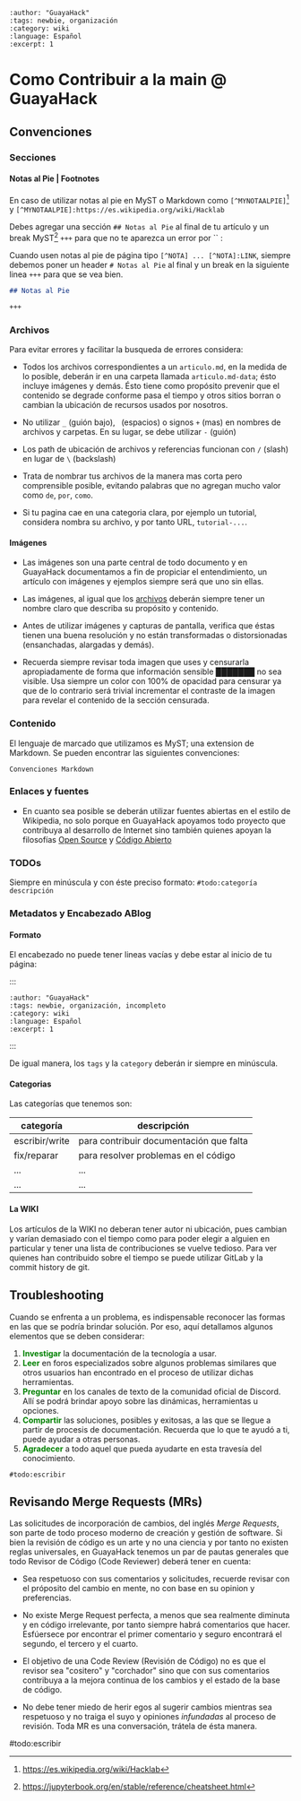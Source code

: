 ```{post} 2023-06-30
:author: "GuayaHack"
:tags: newbie, organización
:category: wiki
:language: Español
:excerpt: 1
```

# Como Contribuir a la main @ GuayaHack

## Convenciones

### Secciones 

#### Notas al Pie | Footnotes

En caso de utilizar notas al pie en MyST o Markdown como `[^MYNOTAALPIE]`[^MYNOTAALPIE] y `[^MYNOTAALPIE]:https://es.wikipedia.org/wiki/Hacklab`

[^MYNOTAALPIE]:https://es.wikipedia.org/wiki/Hacklab

Debes agregar una sección `## Notas al Pie` al final de tu artículo y un break MyST[^MYST] `+++` para que no te aparezca un error por `` :

[^MYST]:https://jupyterbook.org/en/stable/reference/cheatsheet.html

Cuando usen notas al pie de página tipo `[^NOTA] ... [^NOTA]:LINK`, siempre debemos poner un header `# Notas al Pie` al final y un break en la siguiente linea `+++` para que se vea bien.

```markdown
## Notas al Pie

+++
```

### Archivos

Para evitar errores y facilitar la busqueda de errores considera:

- Todos los archivos correspondientes a un `articulo.md`, en la medida de lo posible, deberán ir en una carpeta llamada `articulo.md-data`; ésto incluye imágenes y demás. Ésto tiene como propósito prevenir que el contenido se degrade conforme pasa el tiempo y otros sitios borran o cambian la ubicación de recursos usados por nosotros.
 
- No utilizar `_` (guión bajo), ` `(espacios) o signos `+` (mas) en nombres de archivos y carpetas. En su lugar, se debe utilizar `-` (guión)

- Los path de ubicación de archivos y referencias funcionan con  `/` (slash) en lugar de `\` (backslash)

- Trata de nombrar tus archivos de la manera mas corta pero comprensible posible, evitando palabras que no agregan mucho valor como `de`, `por`, `como`. 

- Si tu pagina cae en una categoria clara, por ejemplo un tutorial, considera nombra su archivo, y por tanto URL, `tutorial-...`.

#### Imágenes

- Las imágenes son una parte central de todo documento y en GuayaHack documentamos a fin de propiciar el entendimiento, un artículo con imágenes y ejemplos siempre será que uno sin ellas.

- Las imágenes, al igual que los [archivos](https://guayahack.co/wiki/contribuir-main/#archivos) deberán siempre tener un nombre claro que describa su propósito y contenido.

- Antes de utilizar imágenes y capturas de pantalla, verifica que éstas tienen una buena resolución y no están transformadas o distorsionadas (ensanchadas, alargadas y demás).

- Recuerda siempre revisar toda imagen que uses y censurarla apropiadamente de forma que información sensible ███████ no sea visible. Usa siempre un color con 100% de opacidad para censurar ya que de lo contrario será trivial incrementar el contraste de la imagen para revelar el contenido de la sección censurada.

### Contenido

El lenguaje de marcado que utilizamos es MyST; una extension de Markdown. Se pueden encontrar las siguientes convenciones:

```{figure} contribuir-main.md-data/convenciones-markdown.png
Convenciones Markdown
```

### Enlaces y fuentes

- En cuanto sea posible se deberán utilizar fuentes abiertas en el estilo de Wikipedia, no solo porque en GuayaHack apoyamos todo proyecto que contribuya al desarrollo de Internet sino también quienes apoyan la filosofías [Open Source](https://es.wikipedia.org/wiki/Sistema_de_c%C3%B3digo_abierto) y [Código Abierto](https://es.wikipedia.org/wiki/Software_libre)

### TODOs

Siempre en minúscula y con éste preciso formato: `#todo:categoría descripción`

### Metadatos y Encabezado ABlog

#### Formato

El encabezado no puede tener lineas vacías y debe estar al inicio de tu página:

:::
```{post} 2023-06-30
:author: "GuayaHack"
:tags: newbie, organización, incompleto
:category: wiki
:language: Español
:excerpt: 1
```
:::

De igual manera, los `tags` y la `category` deberán ir siempre en minúscula.

#### Categorias

Las categorías que tenemos son:

| categoría      | descripción                             |
| -------------- | --------------------------------------- |
| escribir/write | para contribuir documentación que falta |
| fix/reparar    | para resolver problemas en el código    |
| ...            | ...                                     |
| ...            | ...                                     |

#### La WIKI

Los artículos de la WIKI no deberan tener autor ni ubicación, pues cambian y varían demasiado con el tiempo como para poder elegir a alguien en particular y tener una lista de contribuciones se vuelve tedioso. Para ver quienes han contribuido sobre el tiempo se puede utilizar GitLab y la commit history de git.


## Troubleshooting
Cuando se enfrenta a un problema, es indispensable reconocer las formas en las que se podría brindar solución. Por eso, aquí detallamos algunos elementos que se deben considerar:
1. <span style="color: green;">**Investigar**</span> la documentación de la tecnología a usar. 
2. <span style="color: green;">**Leer**</span> en foros especializados sobre algunos problemas similares que otros usuarios han encontrado en el proceso de utilizar dichas herramientas. 
3. <span style="color: green;">**Preguntar**</span> en los canales de texto de la comunidad oficial de Discord. Allí se podrá brindar apoyo sobre las dinámicas, herramientas u opciones. 
4. <span style="color: green;">**Compartir**</span> las soluciones, posibles y exitosas, a las que se llegue a partir de procesis de documentación. Recuerda que lo que te ayudó a ti, puede ayudar a otras personas. 
5. <span style="color: green;">**Agradecer**</span> a todo aquel que pueda ayudarte en esta travesía del conocimiento. 

`#todo:escribir`

## Revisando Merge Requests (MRs) 

Las solicitudes de incorporación de cambios, del inglés _Merge Requests_, son parte de todo proceso moderno de creación y gestión de software. Si bien la revisión de código es un arte y no una ciencia y por tanto no existen reglas universales, en GuayaHack tenemos un
par de pautas generales que todo Revisor de Código (Code Reviewer) deberá tener en cuenta:

- Sea respetuoso con sus comentarios y solicitudes, recuerde revisar con el próposito del cambio en mente, no con base en su opinion y preferencias.

- No existe Merge Request perfecta, a menos que sea realmente diminuta y en código irrelevante, por tanto siempre habrá comentarios que hacer. Esfúersece por encontrar el primer comentario y seguro encontrará el segundo, el tercero y el cuarto.

- El objetivo de una Code Review (Revisión de Código) no es que el revisor sea "cositero" y "corchador" sino que con sus comentarios contribuya a la mejora continua de los cambios y el estado de la base de código.

- No debe tener miedo de herir egos al sugerir cambios mientras sea respetuoso y no traiga el suyo y opiniones _infundadas_ al proceso de revisión. Toda MR es una conversación, trátela de ésta manera.

#todo:escribir
